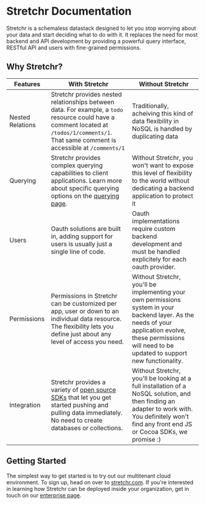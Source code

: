 # Stretchr Documentation

Stretchr is a schemaless datastack designed to let you stop worrying about your data and start deciding what to do with it.  It replaces the need for most backend and API development by providing a powerful query interface, RESTful API and users with fine-grained permissions.  

## Why Stretchr?
| Features | With Stretchr | Without Stretchr|
|---|---|---|
| Nested Relations | Stretchr provides nested relationships between data.  For example, a `todo` resource could have a comment located at `/todos/1/comments/1`.  That same comment is accessible at `/comments/1` | Traditionally, acheiving this kind of data flexibility in NoSQL is handled by duplicating data |
| Querying | Stretchr provides complex querying capabilities to client applications.  Learn more about specific querying options on the [querying page](/querying/filters.md). | Without Stretchr, you won't want to expose this level of flexibility to the world without dedicating a backend application to protect it|
| Users | Oauth solutions are built in, adding support for users is usually just a single line of code. | Oauth implementations require custom backend development and must be handled explicitely for each oauth provider. |
| Permissions | Permissions in Stretchr can be customized per app, user or down to an individual data resource.  The flexibility lets you define just about any level of access you need. | Without Stretchr, you'll be implementing your own permissions system in your backend layer.  As the needs of your application evolve, these permissions will need to be updated to support new functionality. |
| Integration | Stretchr provides a variety of [open source SDKs](https://github.com/stretchr) that let you get started pushing and pulling data immediately.  No need to create databases or collections. | Without Stretchr, you'll be looking at a full installation of a NoSQL solution, and then finding an adapter to work with.  You definitely won't find any front end JS or Cocoa SDKs, we promise :) | 

## Getting Started
The simplest way to get started is to try out our multitenant cloud environment.  To sign up, head on over to [stretchr.com](http://www.stretchr.com).  If you're interested in learning how Stretchr can be deployed inside your organization, get in touch on our [enterprise page](http://www.stretchr.com/enterprise).